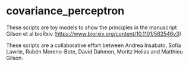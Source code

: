 # covariance_perceptron

These scripts are toy models to show the principles in the manuscript Gilson et al bioRxiv (https://www.biorxiv.org/content/10.1101/562546v3)

These scripts are a collaborative effort between Andrea Insabato, Sofia Lawrie, Rubén Moreno-Bote, David Dahmen, Moritz Helias and Matthieu Gilson.
